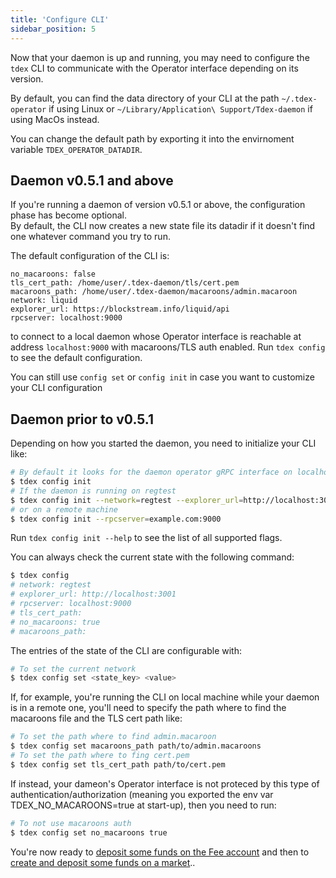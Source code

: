 ```yaml
---
title: 'Configure CLI'
sidebar_position: 5
---
```


Now that your daemon is up and running, you may need to configure the `tdex` CLI to communicate with the Operator interface depending on its version.

By default, you can find the data directory of your CLI at the path `~/.tdex-operator` if using Linux or `~/Library/Application\ Support/Tdex-daemon` if using MacOs instead.

You can change the default path by exporting it into the envirnoment variable `TDEX_OPERATOR_DATADIR`.

## Daemon v0.5.1 and above

If you're running a daemon of version v0.5.1 or above, the configuration phase has become optional.  
By default, the CLI now creates a new state file its datadir if it doesn't find one whatever command you try to run.

The default configuration of the CLI is:

```
no_macaroons: false
tls_cert_path: /home/user/.tdex-daemon/tls/cert.pem
macaroons_path: /home/user/.tdex-daemon/macaroons/admin.macaroon
network: liquid
explorer_url: https://blockstream.info/liquid/api
rpcserver: localhost:9000
```

to connect to a local daemon whose Operator interface is reachable at address `localhost:9000` with macaroons/TLS auth enabled. Run `tdex config` to see the default configuration.

You can still use `config set` or `config init` in case you want to customize your CLI configuration

## Daemon prior to v0.5.1

Depending on how you started the daemon, you need to initialize your CLI like:

```bash
# By default it looks for the daemon operator gRPC interface on localhost:9000
$ tdex config init
# If the daemon is running on regtest
$ tdex config init --network=regtest --explorer_url=http://localhost:3001
# or on a remote machine
$ tdex config init --rpcserver=example.com:9000
```

Run `tdex config init --help` to see the list of all supported flags.

You can always check the current state with the following command:

```bash
$ tdex config
# network: regtest
# explorer_url: http://localhost:3001
# rpcserver: localhost:9000
# tls_cert_path:
# no_macaroons: true
# macaroons_path:
```

The entries of the state of the CLI are configurable with:

```bash
# To set the current network
$ tdex config set <state_key> <value>
```

If, for example, you're running the CLI on local machine while your daemon is in a remote one, you'll need to specify the path where to find the macaroons file and the TLS cert path like:

```bash
# To set the path where to find admin.macaroon
$ tdex config set macaroons_path path/to/admin.macaroons
# To set the path where to fing cert.pem
$ tdex config set tls_cert_path path/to/cert.pem
```

If instead, your dameon's Operator interface is not proteced by this type of authentication/authorization (meaning you exported the env var TDEX_NO_MACAROONS=true at start-up), then you need to run:

```bash
# To not use macaroons auth
$ tdex config set no_macaroons true
```

You're now ready to [deposit some funds on the Fee account](../fee/deposit_funds.md) and then to [create and deposit some funds on a market](../market/deposit_funds.md)..
